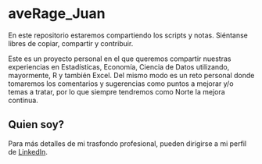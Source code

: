 # aveRage_Juan
En este repositorio estaremos compartiendo los scripts y notas. 
Siéntanse libres de copiar, compartir y contribuir.

Este es un proyecto personal en el que queremos compartir nuestras experiencias en Estadísticas, Economía, Ciencia de Datos utilizando, mayormente, R y también Excel. Del mismo modo es un reto personal donde tomaremos los comentarios y sugerencias como puntos a mejorar y/o temas a tratar, por lo que siempre tendremos como Norte la mejora continua.

## Quien soy?
Para más detalles de mi trasfondo profesional, pueden dirigirse a mi perfil de [LinkedIn](www.linkedin.com/in/juan-quinonez).
